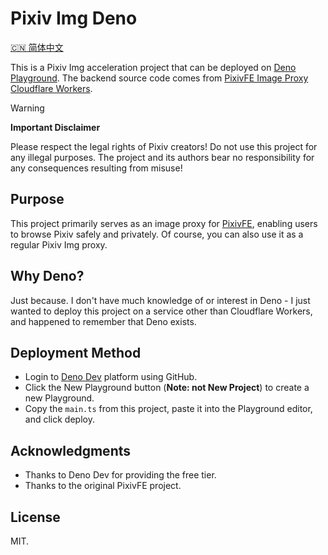 # Pixiv Img Deno

[🇨🇳 简体中文](/README.zh.md)

This is a Pixiv Img acceleration project that can be deployed on [Deno Playground](https://deno.dev). The backend source code comes from [PixivFE Image Proxy Cloudflare Workers](https://pixivfe-docs.pages.dev/hosting/image-proxy-server/#cloudflare-workers).

> [!Warning]
>
> **Important Disclaimer**
>
> Please respect the legal rights of Pixiv creators! Do not use this project for any illegal purposes. The project and its authors bear no responsibility for any consequences resulting from misuse!

## Purpose

This project primarily serves as an image proxy for [PixivFE](https://pixivfe-docs.pages.dev/), enabling users to browse Pixiv safely and privately. Of course, you can also use it as a regular Pixiv Img proxy.

## Why Deno?

Just because. I don't have much knowledge of or interest in Deno - I just wanted to deploy this project on a service other than Cloudflare Workers, and happened to remember that Deno exists.

## Deployment Method

- Login to [Deno Dev](https://deno.dev) platform using GitHub.
- Click the New Playground button (**Note: not New Project**) to create a new Playground.
- Copy the `main.ts` from this project, paste it into the Playground editor, and click deploy.

## Acknowledgments

- Thanks to Deno Dev for providing the free tier.
- Thanks to the original PixivFE project.

## License

MIT.